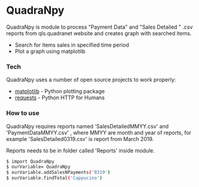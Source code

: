 # QuadraNpy




QuadraNpy is module to process "Payment Data" and "Sales Detailed " .csv reports from qls.quadranet website and creates graph with searched items.

  - Search for items sales in specified time period
  - Plot a graph using matplotlib

### Tech

QuadraNpy uses a number of open source projects to work properly:

* [matplotlib](https://pypi.org/project/matplotlib/) - Python plotting package
* [requests](https://pypi.org/project/requests2/) - Python HTTP for Humans

### How to use

QuadraNpy requires reports named 'SalesDetailedMMYY.csv' and 'PaymentDataMMYY.csv' , where MMYY are month and year of reports, for example 'SalesDetailed0319.csv' is report from March 2019.

Reports needs to be in folder called 'Reports' inside module.

```sh
$ import QuadraNpy
$ ourVariable= QuadraNpy
$ ourVariable.addSalesNPayments('0319')
$ ourVariable.findTotal('Cappucino')
```


